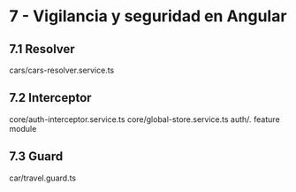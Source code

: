 # 7 - Vigilancia y seguridad en Angular

## 7.1 Resolver
cars/cars-resolver.service.ts

## 7.2 Interceptor
core/auth-interceptor.service.ts
core/global-store.service.ts
auth/*.* feature module

## 7.3 Guard
car/travel.guard.ts




